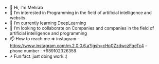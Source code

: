 - 👋 Hi, I’m Mehrab
- 👀 I’m interested in Programming in the field of artificial intelligence and websits
- 🌱 I’m currently learning DeepLearning
- 💞️ I’m looking to collaborate on Companies and companies in the field of artificial intelligence and programming
- 📫 How to reach me => instagram : https://www.instagram.com/m.2.0.0.6.a?igsh=cHp0ZzdwczFqeTc4 - phone number : +989102326358 
- ⚡ Fun fact: just doing work :)
